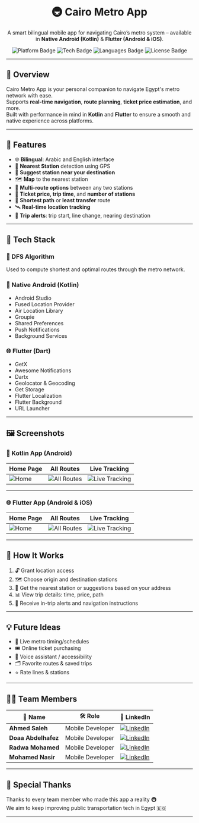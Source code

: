 <h1 align="center">🚇 Cairo Metro App</h1>

<p align="center">
A smart bilingual mobile app for navigating Cairo’s metro system – available in <b>Native Android (Kotlin)</b> & <b>Flutter (Android & iOS)</b>.
</p>

<p align="center">
  <img src="https://img.shields.io/badge/Platform-Android%20%7C%20iOS-blue" alt="Platform Badge"/>
  <img src="https://img.shields.io/badge/Tech-Kotlin%20%7C%20Flutter%20%7C%20DFS-lightgrey" alt="Tech Badge"/>
  <img src="https://img.shields.io/badge/Languages-Arabic%20%7C%20English-green" alt="Languages Badge"/>
  <img src="https://img.shields.io/badge/License-MIT-yellow" alt="License Badge"/>
</p>

---

## 🌟 Overview

Cairo Metro App is your personal companion to navigate Egypt's metro network with ease.  
Supports **real-time navigation**, **route planning**, **ticket price estimation**, and more.  
Built with performance in mind in **Kotlin** and **Flutter** to ensure a smooth and native experience across platforms.

---

## 🚀 Features

- 🌐 **Bilingual**: Arabic and English interface
- 📍 **Nearest Station** detection using GPS
- 📌 **Suggest station near your destination**
- 🗺️ **Map** to the nearest station
- 🔁 **Multi-route options** between any two stations
- 💸 **Ticket price, trip time**, and **number of stations**
- 🚉 **Shortest path** or **least transfer** route
- 🛰 **Real-time location tracking**
- 🔔 **Trip alerts**: trip start, line change, nearing destination

---

## 🧠 Tech Stack

### 🧭 DFS Algorithm  
Used to compute shortest and optimal routes through the metro network.

### 📱 Native Android (Kotlin)
- Android Studio  
- Fused Location Provider  
- Air Location Library  
- Groupie  
- Shared Preferences  
- Push Notifications  
- Background Services  

### 🌐 Flutter (Dart)
- GetX  
- Awesome Notifications  
- Dartx  
- Geolocator & Geocoding  
- Get Storage  
- Flutter Localization  
- Flutter Background  
- URL Launcher  

---

## 🖼️ Screenshots

### 📱 Kotlin App (Android)

| Home Page | All Routes | Live Tracking |
|-----------|------------|---------------|
| ![Home](https://i.postimg.cc/0Q91gVXP/image.png) | ![All Routes](https://i.postimg.cc/pTkbPK38/image.png) | ![Live Tracking](https://i.postimg.cc/7hQF2wHZ/image.png) |

---

### 🌐 Flutter App (Android & iOS)

| Home Page | All Routes | Live Tracking |
|-----------|------------|---------------|
| ![Home](https://i.postimg.cc/NfB9Jtkz/image.png) | ![All Routes](https://i.postimg.cc/LXF6Jkyb/image.png) | ![Live Tracking](https://i.postimg.cc/L6Q9tFCf/image.png) |


---

## 🧩 How It Works

1. 🔓 Grant location access
2. 🗺 Choose origin and destination stations
3. 📍 Get the nearest station or suggestions based on your address
4. 📊 View trip details: time, price, path
5. 🚨 Receive in-trip alerts and navigation instructions

---

## 💡 Future Ideas

- 🚦 Live metro timing/schedules  
- 🎟 Online ticket purchasing  
- 🙋 Voice assistant / accessibility  
- 🗂 Favorite routes & saved trips  
- ⭐ Rate lines & stations  

---

## 👨‍💻 Team Members

| 👤 Name            | 🛠️ Role             | 🔗 LinkedIn |
|--------------------|----------------------|-------------|
| **Ahmed Saleh**      | Mobile Developer     | [![LinkedIn](https://img.shields.io/badge/LinkedIn-blue?logo=linkedin&logoColor=white)](https://www.linkedin.com/in/ahmed-saleh-054651219/) |
| **Doaa Abdelhafez**  | Mobile Developer     | [![LinkedIn](https://img.shields.io/badge/LinkedIn-blue?logo=linkedin&logoColor=white)](https://www.linkedin.com/in/doaa-abd-el-hafez/) |
| **Radwa Mohamed**    | Mobile Developer     | [![LinkedIn](https://img.shields.io/badge/LinkedIn-blue?logo=linkedin&logoColor=white)](https://www.linkedin.com/in/radwa-mohamed-029bab25a/) |
| **Mohamed Nasir**    | Mobile Developer     | [![LinkedIn](https://img.shields.io/badge/LinkedIn-blue?logo=linkedin&logoColor=white)](https://www.linkedin.com/in/mohamed-nosair-11b814192/) |

---

## 🙏 Special Thanks
Thanks to every team member who made this app a reality 🚇  
We aim to keep improving public transportation tech in Egypt 🇪🇬

---

